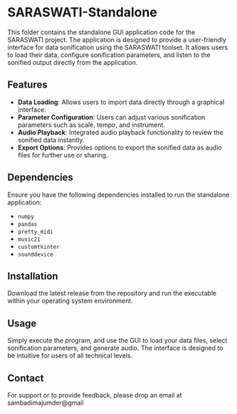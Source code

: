 
# SARASWATI-Standalone

This folder contains the standalone GUI application code for the SARASWATI project. The application is designed to provide a user-friendly interface for data sonification using the SARASWATI toolset. It allows users to load their data, configure sonification parameters, and listen to the sonified output directly from the application.

## Features

- **Data Loading**: Allows users to import data directly through a graphical interface.
- **Parameter Configuration**: Users can adjust various sonification parameters such as scale, tempo, and instrument.
- **Audio Playback**: Integrated audio playback functionality to review the sonified data instantly.
- **Export Options**: Provides options to export the sonified data as audio files for further use or sharing.

## Dependencies

Ensure you have the following dependencies installed to run the standalone application:

- `numpy`
- `pandas`
- `pretty_midi`
- `music21`
- `customtkinter`
- `sounddevice`

## Installation
Download the latest release from the repository and run the executable within your operating system environment.

## Usage
Simply execute the program, and use the GUI to load your data files, select sonification parameters, and generate audio. The interface is designed to be intuitive for users of all technical levels.

## Contact
For support or to provide feedback, please drop an email at sambadimajumder@gmail
